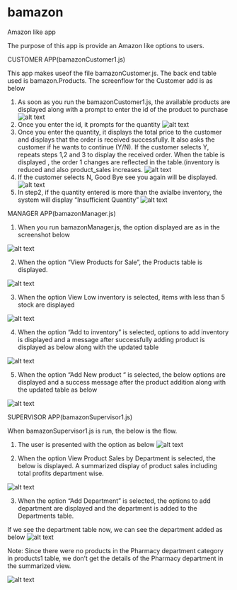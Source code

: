 # bamazon
Amazon like app 

The purpose of this app is provide an Amazon like options to users.

CUSTOMER APP(bamazonCustomer1.js)

This app makes useof the file bamazonCustomer.js. The back end table used is bamazon.Products.
The screenflow for the Customer add is as below


1.	As soon as you run the bamazonCustomer1.js, the available products are displayed along with a prompt to enter the id of the product to purchase
 ![alt text](https://github.com/Pavani-Vithala/bamazon/blob/master/Images/Customer/Customer1.png)
2.	Once you enter the id, it prompts for the quantity
 ![alt text](https://github.com/Pavani-Vithala/bamazon/blob/master/Images/Customer/Customer2.png)
3.	Once you enter the quantity, it displays the total price to the customer and displays that the order is received successfully. It also asks the customer if he wants to continue (Y/N). If the customer selects Y, repeats steps 1,2 and 3 to display the received order. When the table is displayed , the order 1 changes are reflected in the table.(inventory is reduced and also product_sales increases.
 ![alt text](https://github.com/Pavani-Vithala/bamazon/blob/master/Images/Customer/Customer3.png)
4.	If the customer selects N, Good Bye see you again will be displayed.
 ![alt text](https://github.com/Pavani-Vithala/bamazon/blob/master/Images/Customer/Customer4.png)
5.	In step2, if the quantity entered is more than the avialbe inventory, the system will display “Insufficient Quantity”
 ![alt text](https://github.com/Pavani-Vithala/bamazon/blob/master/Images/Customer/Customer5.png)
 
 
 MANAGER APP(bamazonManager.js)
 
 1.	When you run bamazonManager.js, the option displayed are as in the screenshot below

  ![alt text](https://github.com/Pavani-Vithala/bamazon/blob/master/Images/Manager/Manager1.png)

2.	When the option “View Products for Sale”, the Products table is displayed.

![alt text](https://github.com/Pavani-Vithala/bamazon/blob/master/Images/Manager/Manager2.png)
 
3.	When the option View Low inventory is selected, items with less than 5 stock are displayed

![alt text](https://github.com/Pavani-Vithala/bamazon/blob/master/Images/Manager/Manager3.png)
 
4.	When the option “Add to inventory” is selected, options to add inventory is displayed and a message after successfully adding product is displayed as below along with the updated table

![alt text](https://github.com/Pavani-Vithala/bamazon/blob/master/Images/Manager/Manager4.png)
 
5.	When the option “Add New product “ is selected, the below options are displayed and a success message after the product addition along with the updated table as below
 
![alt text](https://github.com/Pavani-Vithala/bamazon/blob/master/Images/Manager/Manager5.png)


SUPERVISOR APP(bamazonSupervisor1.js)

When bamazonSupervisor1.js is run, the below is the flow.

1.	The user is presented with the option as below
 ![alt text](https://github.com/Pavani-Vithala/bamazon/blob/master/Images/SuperVisor/Supervisor1.png)

2.	When the option View Product Sales by Department is selected, the below is displayed. A summarized display of product sales including total profits department wise.
 
 ![alt text](https://github.com/Pavani-Vithala/bamazon/blob/master/Images/SuperVisor/Supervisor2.png)

3.	When the option “Add Department” is selected, the options to add department are displayed and the department is added to the Departments table.
 

If we see the department table now, we can see the department added as below
 ![alt text](https://github.com/Pavani-Vithala/bamazon/blob/master/Images/SuperVisor/Supervisor3.png)

Note: Since there were no products in the Pharmacy department category in products1 table, we don’t get the details of the Pharmacy department in the summarized view.

![alt text](https://github.com/Pavani-Vithala/bamazon/blob/master/Images/SuperVisor/Supervisor4.png)


